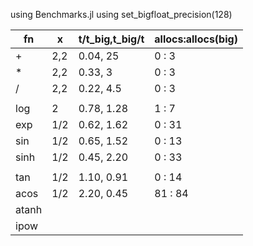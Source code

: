 using Benchmarks.jl
using set_bigfloat_precision(128)

| fn   | x   | t/t_big,t_big/t | allocs:allocs(big) |
|------|-----|-----------------|--------------------|
| +    | 2,2 | 0.04, 25        |  0 : 3             |
| *    | 2,2 | 0.33,  3        |  0 : 3             |
| /    | 2,2 | 0.22,  4.5      |  0 : 3             |
|      |     |                 |                    |
| log  | 2   | 0.78, 1.28      |  1 : 7             |
| exp  | 1/2 | 0.62, 1.62      |  0 : 31            |
| sin  | 1/2 | 0.65, 1.52      |  0 : 13            |
| sinh | 1/2 | 0.45, 2.20      |  0 : 33            |
|      |     |                 |                    |
| tan  | 1/2 | 1.10, 0.91      |  0 : 14            |
| acos | 1/2 | 2.20, 0.45      |  81 : 84           |
| atanh |    |                 |                    |
| ipow |     |                 |                    |
